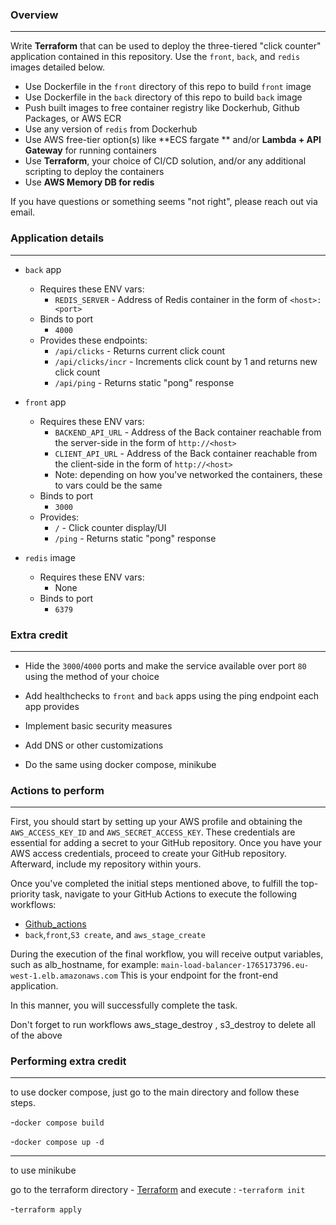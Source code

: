 ### Overview
______________________________________________________________________________________________________
Write **Terraform** that can be used to deploy the three-tiered "click counter" application contained in this repository. Use the `front`, `back`, and `redis` images detailed below.

- Use Dockerfile in the `front` directory of this repo to build `front` image
- Use Dockerfile in the `back` directory of this repo to build `back` image
- Push built images to free container registry like Dockerhub, Github Packages, or AWS ECR
- Use any version of `redis` from Dockerhub
- Use AWS free-tier option(s) like **ECS fargate ** and/or **Lambda + API Gateway** for running containers
- Use **Terraform**, your choice of CI/CD solution, and/or any additional scripting to deploy the containers
- Use  **AWS Memory DB for redis**

If you have questions or something seems "not right", please reach out via email.

### Application details
______________________________________________________________________________________________________
- `back` app
    - Requires these ENV vars:
        - `REDIS_SERVER` - Address of Redis container in the form of `<host>:<port>`
    - Binds to port
        - `4000`
    - Provides these endpoints:
        - `/api/clicks` - Returns current click count
        - `/api/clicks/incr` - Increments click count by 1 and returns new click count
        - `/api/ping` - Returns static "pong" response
- `front` app
    - Requires these ENV vars:
        - `BACKEND_API_URL` - Address of the Back container reachable from the server-side in the form of `http://<host>`
        - `CLIENT_API_URL` -  Address of the Back container reachable from the client-side in the form of `http://<host>`
        - Note: depending on how you've networked the containers, these to vars could be the same
    - Binds to port
        -  `3000`
    - Provides:
        - `/`  - Click counter display/UI
        - `/ping` - Returns static "pong" response

- `redis` image
    - Requires these ENV vars:
        - None
    - Binds to port
        - `6379`

### Extra credit
______________________________________________________________________________________________________
- Hide the `3000`/`4000` ports and make the service available over port `80` using the method of your choice
- Add healthchecks to `front` and `back` apps using the ping endpoint each app provides
- Implement basic security measures
- Add DNS or other customizations

- Do the same using docker compose, minikube


### Actions to perform
______________________________________________________________________________________________________
First, you should start by setting up your AWS profile and obtaining the `AWS_ACCESS_KEY_ID` and `AWS_SECRET_ACCESS_KEY`. 
These credentials are essential for adding a secret to your GitHub repository. Once you have your AWS access credentials,
proceed to create your GitHub repository. Afterward, include my repository within yours.

Once you've completed the initial steps mentioned above, to fulfill the top-priority task, navigate to your 
GitHub Actions to execute the following workflows:
- [Github_actions](.github/workflows/#github_actions)
- `baсk`,`front`,`S3 create`, and `aws_stage_create`

During the execution of the final workflow, you will receive output variables, such as alb_hostname, 
for example: `main-load-balancer-1765173796.eu-west-1.elb.amazonaws.com`
This is your endpoint for the front-end application.

In this manner, you will successfully complete the task.

Don't forget to run workflows aws_stage_destroy , s3_destroy to delete all of the above

### Performing еxtra credit
______________________________________________________________________________________________________
to use docker compose, just go to the main directory and follow these steps.

-`docker compose build`

-`docker compose up -d`
______________________________________________________________________________________________________
to use minikube

go to the terraform directory - [Terraform](terraform/#terraform)
and execute :
-`terraform init`

-`terraform apply`

